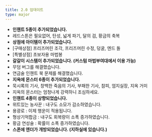 ```yaml
---
title: 2.0 업데이트
type: major
---
```


* **인챈트 5종이 추가되었습니다.**
* 레드스톤은 필요없어, 탄성, 넓게 파기, 달의 검, 황금의 축복
* **상점에 아이템이 추가되었습니다.**
* \[구매상점\] 프리즈머린 조각, 프리즈머린 수정, 덩굴, 엔드 돌
* \[특별상점\] 초보자용 마법봉
* **갈갈이 시스템이 추가되었습니다. (커스텀 마법부여대에서 이용 가능)**
* 무덤 버그를 해결했습니다.
* 연금술 인챈트 북 문제를 해결했습니다.
* **지옥에 몬스터 6종이 추가되었습니다.**
* 묵시록의 기사, 창백한 죽음의 기사, 부패한 기사, 참피, 엄지실장, 지옥 거미
* 지옥의 몬스터는 엄청나게 강력하니 조심하세요.
* **인챈트 4종이 상향되었습니다.**
* 위트있는 농사꾼 : 내구도 소모가 감소하였습니다.
* 용광로 : 이제 행운이 적용됩니다.
* 형상기억합금 : 내구도 회복량이 소폭 증가하였습니다.
* 황금 연성술 : 확률이 소폭 증가하였습니다.
* **스폰에 엔더가 개방되었습니다. (지하실에 있습니다.)**